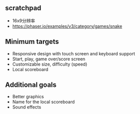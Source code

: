 ## scratchpad
- 16x9分辨率
- https://phaser.io/examples/v3/category/games/snake

## Minimum targets
- Responsive design with touch screen and keyboard support
- Start, play, game over/score screen
- Customizable size, difficulty (speed)
- Local scoreboard

## Additional goals
- Better graphics
- Name for the local scoreboard
- Sound effects


